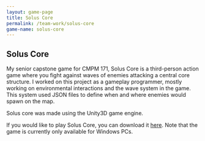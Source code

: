 ```yaml
---
layout: game-page
title: Solus Core
permalink: /team-work/solus-core 
game-name: solus-core
---
```


## Solus Core
My senior capstone game for CMPM 171, Solus Core is a third-person action game where you fight against waves of enemies attacking a central core structure. I worked on this project as a gameplay programmer, mostly working on environmental interactions and the wave system in the game. This system used JSON files to define when and where enemies would spawn on the map.

Solus core was made using the Unity3D game engine.

If you would like to play Solus Core, you can download it [here](https://drive.google.com/file/d/1OUurHEvbG-594oHsDnOQQgGHuyhi7tTF/view?usp=sharing). Note that the game is currently only available for Windows PCs.
